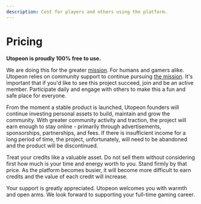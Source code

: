 ```yaml
---
description: Cost for players and others using the platform.
---
```


# Pricing

**Utopeon is proudly 100% free to use.**&#x20;

We are doing this for the greater [mission](welcome/mission.md). For humans and gamers alike. Utopeon relies on community support to continue pursuing [the mission](welcome/mission.md). It's important that if you'd like to see this project succeed, join and be an active member. Participate daily and engage with others to make this a fun and safe place for everyone.

From the moment a stable product is launched, Utopeon founders will continue investing personal assets to build, maintain and grow the community. With greater community activity and traction, the project will earn enough to stay online - primarily through advertisements, sponsorships, partnerships, and fees. If there is insufficient income for a long period of time, the project, unfortunately, will need to be abandoned and the product will be discontinued.

Treat your credits like a valuable asset. Do not sell them without considering first how much is your time and energy worth to you. Stand firmly by that price. As the platform becomes busier, it will become more difficult to earn credits and the value of each credit will increase.&#x20;

Your support is greatly appreciated. Utopeon welcomes you with warmth and open arms. We look forward to supporting your full-time gaming career.
